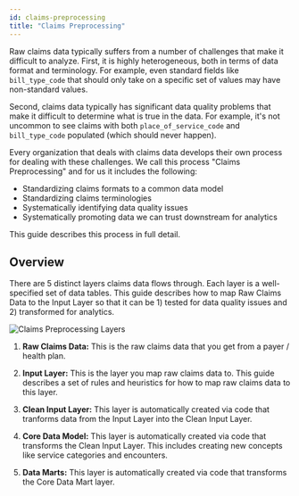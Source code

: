 ```yaml
---
id: claims-preprocessing
title: "Claims Preprocessing"
---
```


Raw claims data typically suffers from a number of challenges that make it difficult to analyze.  First, it is highly heterogeneous, both in terms of data format and terminology.  For example, even standard fields like ```bill_type_code``` that should only take on a specific set of values may have non-standard values.  

Second, claims data typically has significant data quality problems that make it difficult to determine what is true in the data.  For example, it's not uncommon to see claims with both ```place_of_service_code``` and ```bill_type_code``` populated (which should never happen).

Every organization that deals with claims data develops their own process for dealing with these challenges.  We call this process "Claims Preprocessing" and for us it includes the following:

- Standardizing claims formats to a common data model
- Standardizing claims terminologies
- Systematically identifying data quality issues
- Systematically promoting data we can trust downstream for analytics

This guide describes this process in full detail.

## Overview

There are 5 distinct layers claims data flows through.  Each layer is a well-specified set of data tables.  This guide describes how to map Raw Claims Data to the Input Layer so that it can be 1) tested for data quality issues and 2) transformed for analytics.

![Claims Preprocessing Layers](/img/claims_preprocessing_layers.jpg)

1. **Raw Claims Data:** This is the raw claims data that you get from a payer / health plan.

2. **Input Layer:** This is the layer you map raw claims data to.  This guide describes a set of rules and heuristics for how to map raw claims data to this layer.

3. **Clean Input Layer:** This layer is automatically created via code that tranforms data from the Input Layer into the Clean Input Layer.

4. **Core Data Model:** This layer is automatically created via code that transforms the Clean Input Layer.  This includes creating new concepts like service categories and encounters.

5. **Data Marts:** This layer is automatically created via code that transforms the Core Data Mart layer.